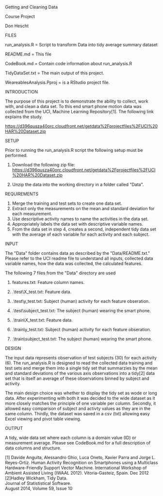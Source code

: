 Getting and Cleaning Data

Course Project

Don Hescht

FILES

run_analysis.R = Script to transform Data into tidy average summary dataset

README.md = This file

CodeBook.md = Contain code information about run_analysis.R

TidyDataSet.txt = The main output of this project. 

WeareablesAnalysis.Pproj = is a RStudio project file.

INTRODUCTION

The purpose of this project is to demonstrate the ability to collect, 
work with, and clean a data set.  To this end smart phone motion
data was collected from the UCI, Machine Learning Repository[1].  The following 
link explains the study.

https://d396qusza40orc.cloudfront.net/getdata%2Fprojectfiles%2FUCI%20HAR%20Dataset.zip

SETUP 

Prior to running the run_analysis.R script the following setup must be 
performed.

1) Download the following zip file:
https://d396qusza40orc.cloudfront.net/getdata%2Fprojectfiles%2FUCI%20HAR%20Dataset.zip

2) Unzip the data into the working directory in a folder called "Data".

REQUIREMENTS

1. Merge the training and test sets to create one data set.
2. Extract only the measurements on the mean and standard deviation for 
each measurement.
3. Use descriptive activity names to name the activities in the data set.
4. Appropriately labels the data set with descriptive variable names.
5. From the data set in step 4, creates a second, independent tidy data set 
with the average of each variable for each activity and each subject.

INPUT

The "Data" folder contains data as described by the "Data/README.txt."  Please 
refer to the UCI readme file to understand all inputs, collected 
data variable names, how the data was collected, the calculated features.

The following 7 files from the "Data" directory are used

1. features.txt: Feature column names.

2. .\test\X_test.txt: Feature data.

3. .\test\y_test.txt: Subject (human) activity for each feature obseration.

4. .\test\subject_test.txt: The subject (human) wearing the smart phone.

5. .\train\X_test.txt: Feature data.

6. .\train\y_test.txt: Subject (human) activity for each feature obseration.

7. .\train\subject_test.txt: The subject (human) wearing the smart phone.

DESIGN

The input data represents observation of test subjects (30) for 
each activity (6).  The run_analysis.R is designed to read the collected data 
training and test sets and merge them into a single tidy set that summarzies 
by the mean and standard deviations of the various axis observations into 
a tidy[2] data set that is itself an average of these observations binned
by subject and activity.

The main design choice was whether to display the tidy set as wode or long 
data.  After experimenting with both it was decided to the wide dataset as 
it more closely matches the principle of one variable per column.  Secondly,
it allowed easy comparison of subject and activty values as they are in the 
same column.  Thirdly, the dataset was saved in a csv (txt) allowing easy 
Excel viewing and pivot table viewing.

OUTPUT

A tidy, wide data set where each column is a domain value (ID) or measurement 
average.  Please see CodeBook.md for a full description of data columns 
and structure.

[1] Davide Anguita, Alessandro Ghio, Luca Oneto, Xavier Parra and Jorge L. 
Reyes-Ortiz. 
Human Activity Recognition on Smartphones using a Multiclass 
Hardware-Friendly Support Vector Machine. 
International Workshop of Ambient Assisted Living (IWAAL 2012). 
Vitoria-Gasteiz, Spain. Dec 2012
[2]Hadley Wickham, Tidy Data.  
Journal of Statististical Software.  
August 2014, Volume 59, Issue 10